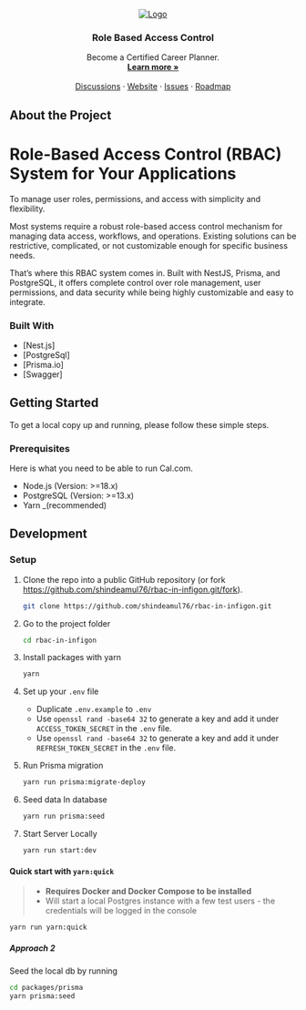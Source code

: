 <!-- PROJECT LOGO -->
<p align="center">
  <a href="https://github.com/shindeamul76/rbac-in-infigon">
   <img src="https://media.licdn.com/dms/image/v2/C4D0BAQFXgqA1XJO9yA/company-logo_200_200/company-logo_200_200/0/1677563696019/infigon_futures_logo?e=2147483647&v=beta&t=tbTMokO31rg-z5PQhRyzl3R4V_Ka8YancsWb0NJbWq0" alt="Logo">
  </a>

  <h3 align="center">Role Based Access Control</h3>

  <p align="center">
    Become a Certified Career Planner.
    <br />
    <a href="https://www.infigonfutures.com/"><strong>Learn more »</strong></a>
    <br />
    <br />
    <a href="https://github.com/shindeamul76/rbac-in-infigon">Discussions</a>
    ·
    <a href="https://www.infigonfutures.com/">Website</a>
    ·
    <a href="https://github.com/shindeamul76/rbac-in-infigon/issues">Issues</a>
    ·
    <a href="https://www.infigonfutures.com/">Roadmap</a>
  </p>
</p>


## About the Project

# Role-Based Access Control (RBAC) System for Your Applications

To manage user roles, permissions, and access with simplicity and flexibility.

Most systems require a robust role-based access control mechanism for managing data access, workflows, and operations. Existing solutions can be restrictive, complicated, or not customizable enough for specific business needs.

That’s where this RBAC system comes in. Built with NestJS, Prisma, and PostgreSQL, it offers complete control over role management, user permissions, and data security while being highly customizable and easy to integrate.


### Built With

- [Nest.js]
- [PostgreSql]
- [Prisma.io]
- [Swagger]

## Getting Started

To get a local copy up and running, please follow these simple steps.

### Prerequisites

Here is what you need to be able to run Cal.com.

- Node.js (Version: >=18.x)
- PostgreSQL (Version: >=13.x)
- Yarn _(recommended)


## Development

### Setup

1. Clone the repo into a public GitHub repository (or fork https://github.com/shindeamul76/rbac-in-infigon.git/fork).

   ```sh
   git clone https://github.com/shindeamul76/rbac-in-infigon.git
   ```

2. Go to the project folder

   ```sh
   cd rbac-in-infigon
   ```

3. Install packages with yarn

   ```sh
   yarn
   ```

4. Set up your `.env` file

   - Duplicate `.env.example` to `.env`
   - Use `openssl rand -base64 32` to generate a key and add it under `ACCESS_TOKEN_SECRET` in the `.env` file.
   - Use `openssl rand -base64 32` to generate a key and add it under `REFRESH_TOKEN_SECRET` in the `.env` file.

5. Run Prisma migration

   ```sh
   yarn run prisma:migrate-deploy
   ```


5. Seed data In database

   ```sh
   yarn run prisma:seed
   ```

6. Start Server Locally

   ```sh
   yarn run start:dev
   ```


#### Quick start with `yarn:quick`

> - **Requires Docker and Docker Compose to be installed**
> - Will start a local Postgres instance with a few test users - the credentials will be logged in the console

```sh
yarn run yarn:quick
```
##### Approach 2

Seed the local db by running

```sh
cd packages/prisma
yarn prisma:seed
```